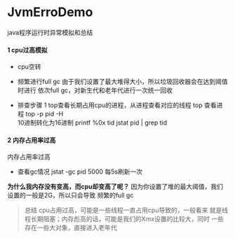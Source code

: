# JvmErroDemo
java程序运行时异常模拟和总结

#### 1 cpu过高模拟
- cpu空转
- 频繁进行full gc 
由于我们设置了最大堆得大小，所以垃圾回收器会在达到阈值时进行
依次full gc，对新生代和老年代进行一次统一回收

- 排查步骤
1 top查看长期占用cpu的进程，从进程查看对应的线程
top 查看进程
top -p pid -H  
10进制转化为16进制  printf %0x tid
jstat pid | grep tid

#### 2 内存占用率过高
内存占用率过高
- 查看gc情况
jstat -gc pid 5000 
每5s刷新一次

**为什么我内存没有变高，而cpu却变高了呢？**
因为你设置了堆的最大阈值，我们设置的一般是2G，所以只会导致
频繁的full gc


> 总结  cpu占用过高，可能是一些线程一直占用cpu导致的，一般看来
>就是线程长期阻塞；内存彪高的话，可能是我们的Xmx设置的比较大，同时
>一些存在一些大对象，直接进入老年代


